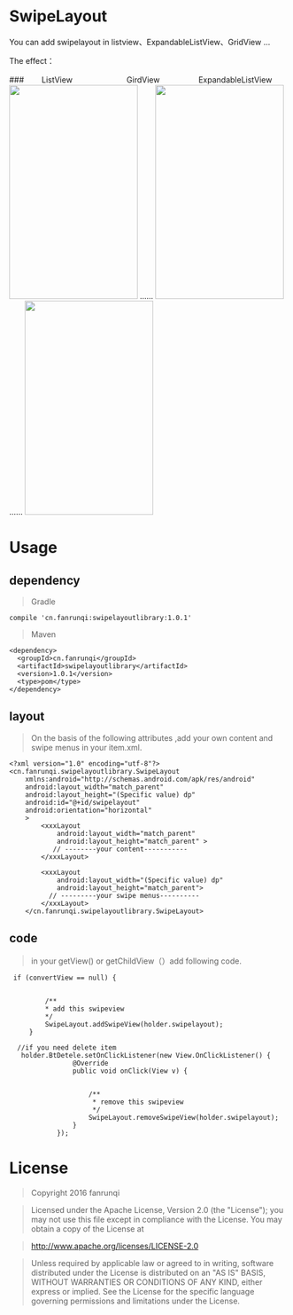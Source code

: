 # SwipeLayout

You can add swipelayout in listview、ExpandableListView、GridView ...


The effect：

###　　 ListView　　　　　　　GirdView　　　　　ExpandableListView
<img src="https://raw.githubusercontent.com/fanrunqi/SwipeLayout/master/screenshots/1.gif" width = "232" height = "386"  /> ......
<img src="https://raw.githubusercontent.com/fanrunqi/SwipeLayout/master/screenshots/2.gif" width = "232" height = "386"  /> ......
<img src="https://raw.githubusercontent.com/fanrunqi/SwipeLayout/master/screenshots/3.gif" width = "232" height = "386"  /> 

# Usage

## dependency

> Gradle
```
compile 'cn.fanrunqi:swipelayoutlibrary:1.0.1'  
```
> Maven
```
<dependency>
  <groupId>cn.fanrunqi</groupId>
  <artifactId>swipelayoutlibrary</artifactId>
  <version>1.0.1</version>
  <type>pom</type>
</dependency>
```

## layout

> On the basis of the following attributes ,add your own content and swipe menus in your item.xml.

```
<?xml version="1.0" encoding="utf-8"?>
<cn.fanrunqi.swipelayoutlibrary.SwipeLayout
    xmlns:android="http://schemas.android.com/apk/res/android"
    android:layout_width="match_parent"
    android:layout_height="(Specific value) dp"
    android:id="@+id/swipelayout"
    android:orientation="horizontal"
    >
        <xxxLayout
            android:layout_width="match_parent"
            android:layout_height="match_parent" >
           // --------your content-----------
        </xxxLayout>

        <xxxLayout
            android:layout_width="(Specific value) dp"
            android:layout_height="match_parent">
          // ---------your swipe menus----------
        </xxxLayout>
    </cn.fanrunqi.swipelayoutlibrary.SwipeLayout>
```

## code

> in your getView() or getChildView（）add following code.

```
 if (convertView == null) {
          
          
         /**
         * add this swipeview
         */
         SwipeLayout.addSwipeView(holder.swipelayout);
     }
    
  //if you need delete item
   holder.BtDetele.setOnClickListener(new View.OnClickListener() {
                @Override
                public void onClick(View v) {
                    

                    /**
                     * remove this swipeview
                     */
                    SwipeLayout.removeSwipeView(holder.swipelayout);
                }
            });
```

# License
> Copyright 2016 fanrunqi

> Licensed under the Apache License, Version 2.0 (the "License");
you may not use this file except in compliance with the License.
You may obtain a copy of the License at

  >  http://www.apache.org/licenses/LICENSE-2.0

> Unless required by applicable law or agreed to in writing, software
distributed under the License is distributed on an "AS IS" BASIS,
WITHOUT WARRANTIES OR CONDITIONS OF ANY KIND, either express or implied.
See the License for the specific language governing permissions and
limitations under the License.
